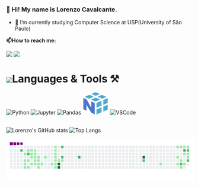 ### 👋 Hi! My name is Lorenzo Cavalcante.
- 🌱 I’m currently studying Computer Science at USP(University of São Paulo)

 **📫How to reach me:**

  <a href="https://www.linkedin.com/in/lorenzo-cavalcante-1b90992a6/" target="_blank"><img src="https://img.shields.io/badge/LinkedIn-0077B5?style=for-the-badge&logo=linkedin&logoColor=white" target="_blank"></a>
    <a href="mailto:lorenzocavalcante05@usp.br" target="_blank"><img src="https://img.shields.io/badge/Gmail-D14836?style=for-the-badge&logo=gmail&logoColor=white" target="_blank"></a>
    
# <img src="https://media0.giphy.com/media/v1.Y2lkPTc5MGI3NjExNmdwejcxeGU0dmluZXc3cXRndms1eG8yZTlidXpmOHRpcHV1cHN5bSZlcD12MV9pbnRlcm5hbF9naWZfYnlfaWQmY3Q9cw/WFZvB7VIXBgiz3oDXE/giphy.gif" width="38" style="vertical-align: middle">Languages & Tools ⚒️


<div>
 <img alt="Python" height="60" width="70" src="https://cdn.jsdelivr.net/gh/devicons/devicon/icons/python/python-original.svg" />
 <img alt="Jupyter" height="60" width="70" src="https://cdn.jsdelivr.net/gh/devicons/devicon/icons/jupyter/jupyter-original-wordmark.svg" />
 <img alt="Pandas" height="60" width="70" src="https://cdn.jsdelivr.net/gh/devicons/devicon/icons/pandas/pandas-original.svg" /> 
 <img alt="Numpy" height="60" width="70" src="https://raw.githubusercontent.com/devicons/devicon/1119b9f84c0290e0f0b38982099a2bd027a48bf1/icons/numpy/numpy-original.svg" />
<img alt="VSCode" height="60" width="70" src="https://cdn.jsdelivr.net/gh/devicons/devicon/icons/vscode/vscode-original-wordmark.svg" />
</div><br>
    
![Lorenzo's GitHub stats](https://github-readme-stats.vercel.app/api?username=LorenzoC5&show_icons=true&theme=dracula)
![Top Langs](https://github-readme-stats.vercel.app/api/top-langs/?username=LorenzoC5&show_icons=true&theme=dracula)

<div align= center>
 
![snake gif](https://github.com/juninho15830/juninho15830/blob/output/github-contribution-grid-snake.gif)

</div>
